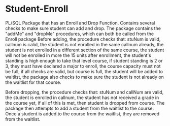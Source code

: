 # Student-Enroll
PL/SQL Package that has an Enroll and Drop Function. Contains several checks to make sure student can add and drop.
The package contains the "addMe" and "dropMe" procedures, which can both be called from the Enroll package
Before adding, the procedure checks that:
stuNum is valid,
callnum is calid,
the student is not enrolled in the same callnum already,
the student is not enrolled in a different section of the same course,
the student will not be enrolled in more the 15 units after enrollment,
the student's standing is high enough to take that level course,
if student standing is 2 or 3, they must have declared a major to enroll,
the course capacity must not be full,
if all checks are valid, but course is full, the student will be added to waitlist,
the package also checks to make sure the student is not already on the waitlist for that course.

Before dropping, the procedure checks that:
stuNum and callNum are valid,
the student is enrolled in callnum,
the student has not received a grade in the course yet,
if all of this is met, then student is dropped from course.
The package then attempts to add a student from the waitlist to the course.
Once a student is added to the course from the waitlist, they are removed from the waitlist.
